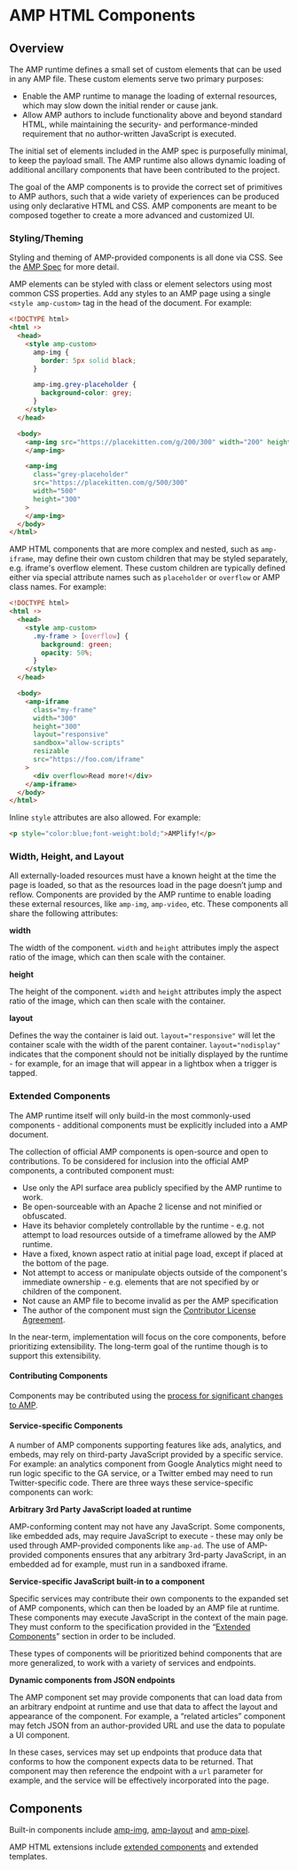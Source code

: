<!---
Copyright 2015 The AMP HTML Authors. All Rights Reserved.

Licensed under the Apache License, Version 2.0 (the "License");
you may not use this file except in compliance with the License.
You may obtain a copy of the License at

      http://www.apache.org/licenses/LICENSE-2.0

Unless required by applicable law or agreed to in writing, software
distributed under the License is distributed on an "AS-IS" BASIS,
WITHOUT WARRANTIES OR CONDITIONS OF ANY KIND, either express or implied.
See the License for the specific language governing permissions and
limitations under the License.
-->

# AMP HTML Components

## Overview

The AMP runtime defines a small set of custom elements that can be used in any
AMP file. These custom elements serve two primary purposes:

-   Enable the AMP runtime to manage the loading of external resources, which may
    slow down the initial render or cause jank.
-   Allow AMP authors to include functionality above and beyond standard HTML,
    while maintaining the security- and performance-minded requirement that no author-written JavaScript is executed.

The initial set of elements included in the AMP spec is purposefully minimal,
to keep the payload small. The AMP runtime also allows dynamic loading of additional
ancillary components that have been contributed to the project.

The goal of the AMP components is to provide the correct set of primitives to
AMP authors, such that a wide variety of experiences can be produced using only
declarative HTML and CSS. AMP components are meant to be composed together to
create a more advanced and customized UI.

### Styling/Theming

Styling and theming of AMP-provided components is all done via CSS. See the [AMP Spec](amp-html-format.md) for more detail.

AMP elements can be styled with class or element selectors using most common CSS properties.
Add any styles to an AMP page using a single `<style amp-custom>` tag in the head of the document.
For example:

```html
<!DOCTYPE html>
<html ⚡>
  <head>
    <style amp-custom>
      amp-img {
        border: 5px solid black;
      }

      amp-img.grey-placeholder {
        background-color: grey;
      }
    </style>
  </head>

  <body>
    <amp-img src="https://placekitten.com/g/200/300" width="200" height="300">
    </amp-img>

    <amp-img
      class="grey-placeholder"
      src="https://placekitten.com/g/500/300"
      width="500"
      height="300"
    >
    </amp-img>
  </body>
</html>
```

AMP HTML components that are more complex and nested, such as `amp-iframe`,
may define their own custom children that may be styled separately, e.g. iframe's
overflow element. These custom children are typically defined either via special
attribute names such as `placeholder` or `overflow` or AMP class names. For
example:

```html
<!DOCTYPE html>
<html ⚡>
  <head>
    <style amp-custom>
      .my-frame > [overflow] {
        background: green;
        opacity: 50%;
      }
    </style>
  </head>

  <body>
    <amp-iframe
      class="my-frame"
      width="300"
      height="300"
      layout="responsive"
      sandbox="allow-scripts"
      resizable
      src="https://foo.com/iframe"
    >
      <div overflow>Read more!</div>
    </amp-iframe>
  </body>
</html>
```

Inline `style` attributes are also allowed. For example:

```html
<p style="color:blue;font-weight:bold;">AMPlify!</p>
```

### Width, Height, and Layout

All externally-loaded resources must have a known height at the time the page is loaded, so that as the resources load in the page doesn’t jump and reflow. Components are provided by the AMP runtime to enable loading these external resources, like `amp-img`, `amp-video`, etc. These components all share the following attributes:

**width**

The width of the component. `width` and `height` attributes imply the aspect ratio of the image, which can then scale with the container.

**height**

The height of the component. `width` and `height` attributes imply the aspect ratio of the image, which can then scale with the container.

**layout**

Defines the way the container is laid out. `layout="responsive"` will let the container scale with the width of the parent container. `layout="nodisplay"` indicates that the component should not be initially displayed by the runtime - for example, for an image that will appear in a lightbox when a trigger is tapped.

### Extended Components

The AMP runtime itself will only build-in the most commonly-used components - additional components must be explicitly included into a AMP document.

The collection of official AMP components is open-source and open to contributions. To be considered for inclusion into the official AMP components, a contributed component must:

-   Use only the API surface area publicly specified by the AMP runtime to work.
-   Be open-sourceable with an Apache 2 license and not minified or obfuscated.
-   Have its behavior completely controllable by the runtime - e.g. not attempt to load resources outside of a timeframe allowed by the AMP runtime.
-   Have a fixed, known aspect ratio at initial page load, except if placed at the bottom of the page.
-   Not attempt to access or manipulate objects outside of the component's immediate ownership - e.g. elements that are not specified by or children of the component.
-   Not cause an AMP file to become invalid as per the AMP specification
-   The author of the component must sign the [Contributor License Agreement](https://github.com/ampproject/amphtml/blob/main/contributing/contributing-code.md#contributor-license-agreement).

In the near-term, implementation will focus on the core components, before prioritizing extensibility. The long-term goal of the runtime though is to support this extensibility.

#### Contributing Components

Components may be contributed using the [process for significant changes to AMP](https://github.com/ampproject/amphtml/blob/main/contributing/contributing-code.md#process-for-significant-changes).

#### Service-specific Components

A number of AMP components supporting features like ads, analytics, and embeds, may rely on third-party JavaScript provided by a specific service. For example: an analytics component from Google Analytics might need to run logic specific to the GA service, or a Twitter embed may need to run Twitter-specific code. There are three ways these service-specific components can work:

**Arbitrary 3rd Party JavaScript loaded at runtime**

AMP-conforming content may not have any JavaScript. Some components, like embedded ads, may require JavaScript to execute - these may only be used through AMP-provided components like `amp-ad`. The use of AMP-provided components ensures that any arbitrary 3rd-party JavaScript, in an embedded ad for example, must run in a sandboxed iframe.

**Service-specific JavaScript built-in to a component**

Specific services may contribute their own components to the expanded set of AMP components, which can then be loaded by an AMP file at runtime. These components may execute JavaScript in the context of the main page. They must conform to the specification provided in the “[Extended Components](#extended-components)” section in order to be included.

These types of components will be prioritized behind components that are more generalized, to work with a variety of services and endpoints.

**Dynamic components from JSON endpoints**

The AMP component set may provide components that can load data from an arbitrary endpoint at runtime and use that data to affect the layout and appearance of the component. For example, a “related articles” component may fetch JSON from an author-provided URL and use the data to populate a UI component.

In these cases, services may set up endpoints that produce data that conforms to how the component expects data to be returned. That component may then reference the endpoint with a `url` parameter for example, and the service will be effectively incorporated into the page.

## Components

Built-in components include [amp-img](../builtins/amp-img/amp-img.md), [amp-layout](../builtins/amp-layout/amp-layout.md) and [amp-pixel](../builtins/amp-pixel/amp-pixel.md).

AMP HTML extensions include [extended components](../extensions) and extended templates.

